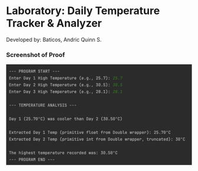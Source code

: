 # Laboratory: Daily Temperature Tracker & Analyzer
Developed by: Baticos, Andric Quinn S.

### Screenshot of Proof

![Screenshot Proof](/output.png?raw=true "output")